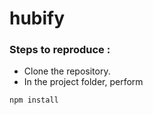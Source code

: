 # hubify


### Steps to reproduce :

* Clone the repository.
* In the project folder, perform 
```
npm install
```
